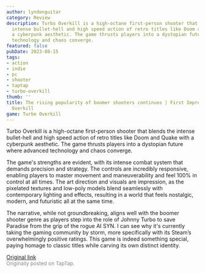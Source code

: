 ```yaml
---
author: lyndonguitar
category: Review
description: Turbo Overkill is a high-octane first-person shooter that blends the
  intense bullet-hell and high speed action of retro titles like Doom and Quake with
  a cyberpunk aesthetic. The game thrusts players into a dystopian future where advanced
  technology and chaos converge.
featured: false
pubDate: 2023-08-15
tags:
- action
- indie
- pc
- shooter
- taptap
- turbo-overkill
thumb: ''
title: The rising popularity of boomer shooters continues | First Impressions - Turbo
  Overkill
game: Turbo Overkill
---
```

Turbo Overkill is a high-octane first-person shooter that blends the intense bullet-hell and high speed action of retro titles like Doom and Quake with a cyberpunk aesthetic. The game thrusts players into a dystopian future where advanced technology and chaos converge.

The game's strengths are evident, with its intense combat system that demands precision and strategy. The controls are incredibly responsive, enabling players to master movement and maneuverability and feel 100% in control at all times. The art direction and visuals are impression, as the pixelated textures and low-poly models blend seamlessly with contemporary lighting and effects, resulting in a world that feels nostalgic, modern, and futuristic all at the same time.

The narrative, while not groundbreaking, aligns well with the boomer shooter genre as players step into the role of Johnny Turbo to save Paradise from the grip of the rogue AI SYN. I can see why it's currently taking the gaming community by storm, more specifically with its Steam’s overwhelmingly positive ratings.  This game is indeed something special, paying homage to classic titles while carving its own distinct identity.

[Original link](https://www.taptap.io/post/6144649)<br><span style="font-size: 0.95em; color: #888;">Originally posted on TapTap.</span>